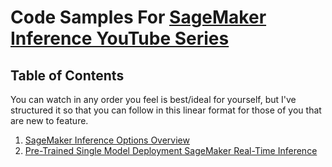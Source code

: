 # Code Samples For [SageMaker Inference YouTube Series](https://www.youtube.com/watch?v=omFOOr4elnc&list=PLThJtS7RDkOeo9mpNjFVnIGDyiazAm9Uk)

## Table of Contents
You can watch in any order you feel is best/ideal for yourself, but I've structured it so that you can follow in this linear format for those of you that are new to feature.

1. [SageMaker Inference Options Overview](https://www.youtube.com/watch?v=pVVKqiMiArc&t=12s)
2. [Pre-Trained Single Model Deployment SageMaker Real-Time Inference](https://www.youtube.com/watch?v=omFOOr4elnc&t=924s)
